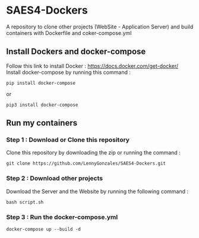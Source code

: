 # SAES4-Dockers
A repository to clone other projects (WebSite - Application Server) and build containers with Dockerfile and coker-compose.yml

## Install Dockers and docker-compose

Follow this link to install Docker : https://docs.docker.com/get-docker/
Install docker-compose by running this command :
```
pip install docker-compose
```
or
```
pip3 install docker-compose
```

## Run my containers
### Step 1 : Download or Clone this repository
Clone this repository by downloading the zip or running the command :
```
git clone https://github.com/LennyGonzales/SAES4-Dockers.git
```

### Step 2 : Download other projects
Download the Server and the Website by running the following command :
```
bash script.sh
```

### Step 3 : Run the docker-compose.yml
```
docker-compose up --build -d
```
